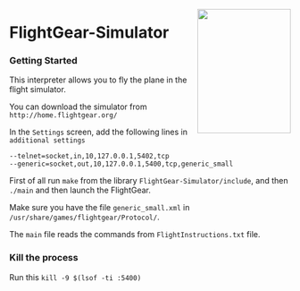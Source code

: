 <p align="center">
  <img 
    align="right"
    width="167"
    height="222"
    src="https://wiki.flightgear.org/w/images/0/00/Fglogo1.png"
  >
</p>


# FlightGear-Simulator

### Getting Started

This interpreter allows you to fly the plane in the flight simulator.

You can download the simulator from `http://home.flightgear.org/`

In the `Settings` screen, add the following lines in `additional settings`

`--telnet=socket,in,10,127.0.0.1,5402,tcp`  
`--generic=socket,out,10,127.0.0.1,5400,tcp,generic_small`


First of all run `make` from the library `FlightGear-Simulator/include`,  and then `./main` and then launch the FlightGear.

Make sure you have the file `generic_small.xml` in `/usr/share/games/flightgear/Protocol/`. 

The `main` file reads the commands from `FlightInstructions.txt` file.

### Kill the process
Run this `kill -9 $(lsof -ti :5400)`

